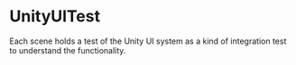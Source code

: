 # UnityUITest
Each scene holds a test of the Unity UI system as a kind of integration test to understand the functionality.
